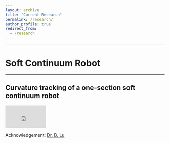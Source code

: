 ```yaml
---
layout: archive
title: "Current Research"
permalink: /research/
author_profile: true
redirect_from:
  - /research
---
```


---
# Soft Continuum Robot
---

## Curvature tracking of a one-section soft continuum robot

<iframe width="128" height="72" src="https://www.youtube.com/embed/llZsSwqj-_Y" frameborder="0" allow="accelerometer; autoplay; encrypted-media; gyroscope; picture-in-picture" allowfullscreen></iframe>

  Acknowledgement: [Dr. B. Lu](https://lu-bo.github.io)
